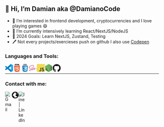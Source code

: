 ## 👋 Hi, I’m Damian aka @DamianoCode
- 👀 I’m interested in frontend development, cryptocurrencies and I love playing games :smile: 
- 🌱 I’m currently intensively learning React/NextJS/NodeJS
- 🥅 2024 Goals: Learn NextJS, Zustand, Testing
- 🖊️ Not every projects/exercieses push on github I also use <a target="_blank" href="https://codepen.io/damianocode">Codepen</a>

### Languages and Tools:

<img align="left" alt="Visual Studio Code" width="26px" src="https://raw.githubusercontent.com/github/explore/80688e429a7d4ef2fca1e82350fe8e3517d3494d/topics/visual-studio-code/visual-studio-code.png" />
<img align="left" alt="HTML5" width="26px" src="https://raw.githubusercontent.com/github/explore/80688e429a7d4ef2fca1e82350fe8e3517d3494d/topics/html/html.png" />
<img align="left" alt="CSS3" width="26px" src="https://raw.githubusercontent.com/github/explore/80688e429a7d4ef2fca1e82350fe8e3517d3494d/topics/css/css.png" />
<img align="left" alt="Sass" width="26px" src="https://raw.githubusercontent.com/github/explore/80688e429a7d4ef2fca1e82350fe8e3517d3494d/topics/sass/sass.png" />
<img align="left" alt="JavaScript" width="26px" src="https://raw.githubusercontent.com/github/explore/80688e429a7d4ef2fca1e82350fe8e3517d3494d/topics/javascript/javascript.png"/>
<img align="left" alt="Node.js" width="26px" src="https://raw.githubusercontent.com/github/explore/80688e429a7d4ef2fca1e82350fe8e3517d3494d/topics/nodejs/nodejs.png" />
<img align="left" alt="GitHub" width="26px" src="https://raw.githubusercontent.com/github/explore/78df643247d429f6cc873026c0622819ad797942/topics/github/github.png" />

<br />

---

### Contact with me:

<a target="_blank" href="mailto:damianulas@gmail.com">
  <img align="left" alt="Gmail" width="22px" src="https://cdn.jsdelivr.net/npm/simple-icons@v3/icons/gmail.svg" />
</a>

[<img align="left" alt="web" width="22px" src="https://raw.githubusercontent.com/iconic/open-iconic/master/svg/globe.svg" />](https://damianocode.github.io/)
[<img align="left" alt="line | LinkedIn" width="22px" src="https://cdn.jsdelivr.net/npm/simple-icons@v3/icons/linkedin.svg" />](https://www.linkedin.com/in/damian-ulas/)

<br />

